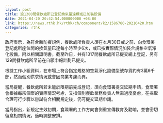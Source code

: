 ```yaml
---
layout: post
title: 逾1300間餐飲處所已登記換氣量達標或已加裝設備
date: 2021-04-20 20:42:54.000000000 +08:00
link: https://news.rthk.hk/rthk/ch/component/k2/1586780-20210420.htm
categories: rthk
---
```


政府表示，為符合新防疫規例，餐飲處所負責人須在本月30日或之前，向食環署登記處所座位間的換氣量已達每小時至少6次，或已按實際情況加裝合規格空氣淨化設備，附以相關證明書。截至昨日，共有1317間餐飲處所已提交網上登記，另有129間餐飲處所早前在自願申報計劃已提交。

根據工作小組資料，在市場上符合指定規格的空氣淨化設備型號存貨約有3萬6千部，然而個別供求情況或會因商業考慮而異。

當局提醒，餐飲處所若未能於限期前完成登記，須向食環署提交延期申請，食環署會根據每宗個案的實際情況考慮，又指個別餐飲業務負責人無需過度憂慮，在採取合理可行步驟以嘗試符合相關規定後，仍可提交延期申請。

當局指出，新規定生效初期，食環署的工作方向會側重宣傳教育及勸喻，並會密切留意相關情況，適時調整安排。
